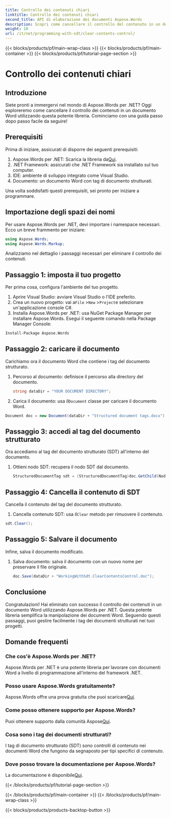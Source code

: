 ```yaml
---
title: Controllo dei contenuti chiari
linktitle: Controllo dei contenuti chiari
second_title: API di elaborazione dei documenti Aspose.Words
description: Scopri come cancellare il controllo del contenuto in un documento Word utilizzando Aspose.Words per .NET con la nostra guida dettagliata.
weight: 10
url: /it/net/programming-with-sdt/clear-contents-control/
---
```


{{< blocks/products/pf/main-wrap-class >}}
{{< blocks/products/pf/main-container >}}
{{< blocks/products/pf/tutorial-page-section >}}

# Controllo dei contenuti chiari

## Introduzione

Siete pronti a immergervi nel mondo di Aspose.Words per .NET? Oggi esploreremo come cancellare il controllo dei contenuti in un documento Word utilizzando questa potente libreria. Cominciamo con una guida passo dopo passo facile da seguire!

## Prerequisiti

Prima di iniziare, assicurati di disporre dei seguenti prerequisiti:

1.  Aspose.Words per .NET: Scarica la libreria da[Qui](https://releases.aspose.com/words/net/).
2. .NET Framework: assicurati che .NET Framework sia installato sul tuo computer.
3. IDE: ambiente di sviluppo integrato come Visual Studio.
4. Documento: un documento Word con tag di documento strutturati.

Una volta soddisfatti questi prerequisiti, sei pronto per iniziare a programmare.

## Importazione degli spazi dei nomi

Per usare Aspose.Words per .NET, devi importare i namespace necessari. Ecco un breve frammento per iniziare:

```csharp
using Aspose.Words;
using Aspose.Words.Markup;
```

Analizziamo nel dettaglio i passaggi necessari per eliminare il controllo dei contenuti.

## Passaggio 1: imposta il tuo progetto

Per prima cosa, configura l'ambiente del tuo progetto.

1. Aprire Visual Studio: avviare Visual Studio o l'IDE preferito.
2.  Crea un nuovo progetto: vai a`File` >`New` >`Project`e selezionare un'applicazione console C#.
3. Installa Aspose.Words per .NET: usa NuGet Package Manager per installare Aspose.Words. Esegui il seguente comando nella Package Manager Console:
```sh
Install-Package Aspose.Words
```

## Passaggio 2: caricare il documento

Carichiamo ora il documento Word che contiene i tag del documento strutturato.

1. Percorso al documento: definisce il percorso alla directory del documento.
   ```csharp
   string dataDir = "YOUR DOCUMENT DIRECTORY";
   ```
2.  Carica il documento: usa il`Document` classe per caricare il documento Word.
   ```csharp
   Document doc = new Document(dataDir + "Structured document tags.docx");
   ```

## Passaggio 3: accedi al tag del documento strutturato

Ora accediamo al tag del documento strutturato (SDT) all'interno del documento.

1. Ottieni nodo SDT: recupera il nodo SDT dal documento.
   ```csharp
   StructuredDocumentTag sdt = (StructuredDocumentTag)doc.GetChild(NodeType.StructuredDocumentTag, 0, true);
   ```

## Passaggio 4: Cancella il contenuto di SDT

Cancella il contenuto del tag del documento strutturato.

1.  Cancella contenuto SDT: usa il`Clear` metodo per rimuovere il contenuto.
   ```csharp
   sdt.Clear();
   ```

## Passaggio 5: Salvare il documento

Infine, salva il documento modificato.

1. Salva documento: salva il documento con un nuovo nome per preservare il file originale.
   ```csharp
   doc.Save(dataDir + "WorkingWithSdt.ClearContentsControl.doc");
   ```

## Conclusione

Congratulazioni! Hai eliminato con successo il controllo dei contenuti in un documento Word utilizzando Aspose.Words per .NET. Questa potente libreria semplifica la manipolazione dei documenti Word. Seguendo questi passaggi, puoi gestire facilmente i tag dei documenti strutturati nei tuoi progetti.

## Domande frequenti

### Che cos'è Aspose.Words per .NET?

Aspose.Words per .NET è una potente libreria per lavorare con documenti Word a livello di programmazione all'interno del framework .NET.

### Posso usare Aspose.Words gratuitamente?

 Aspose.Words offre una prova gratuita che puoi scaricare[Qui](https://releases.aspose.com/).

### Come posso ottenere supporto per Aspose.Words?

 Puoi ottenere supporto dalla comunità Aspose[Qui](https://forum.aspose.com/c/words/8).

### Cosa sono i tag dei documenti strutturati?

I tag di documento strutturato (SDT) sono controlli di contenuto nei documenti Word che fungono da segnaposto per tipi specifici di contenuto.

### Dove posso trovare la documentazione per Aspose.Words?

 La documentazione è disponibile[Qui](https://reference.aspose.com/words/net/).

{{< /blocks/products/pf/tutorial-page-section >}}

{{< /blocks/products/pf/main-container >}}
{{< /blocks/products/pf/main-wrap-class >}}

{{< blocks/products/products-backtop-button >}}
